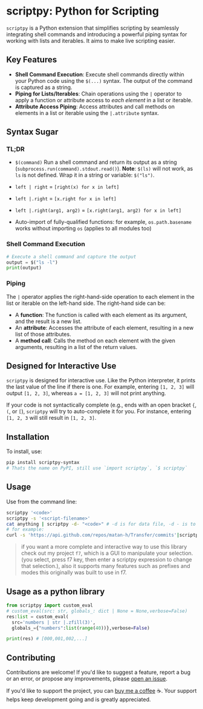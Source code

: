 # scriptpy: Python for Scripting

`scriptpy` is a Python extension that simplifies scripting by seamlessly integrating shell commands and introducing a powerful piping syntax for working with lists and iterables. It aims to make live scripting easier.

## Key Features

* **Shell Command Execution**: Execute shell commands directly within your Python code using the `$(...)` syntax. The output of the command is captured as a string.
* **Piping for Lists/Iterables**: Chain operations using the `|` operator to apply a function or attribute access to *each element* in a list or iterable.
* **Attribute Access Piping**: Access attributes and call methods on elements in a list or iterable using the `|.attribute` syntax.

## Syntax Sugar

### TL;DR

* `$(command)` Run a shell command and return its output as a string (`subprocess.run(command).stdout.read()`).
  **Note**: `$(ls)` will not work, as `ls` is not defined. Wrap it in a string or variable: `$("ls")`.

* `left | right` = `[right(x) for x in left]`

* `left |.right` = `[x.right for x in left]`

* `left |.right(arg1, arg2)` = `[x.right(arg1, arg2) for x in left]`

* Auto-import of fully-qualified functions: for example, `os.path.basename` works without importing `os` (applies to all modules too)

### Shell Command Execution

```python
# Execute a shell command and capture the output
output = $("ls -l")
print(output)
```

### Piping

The `|` operator applies the right-hand-side operation to each element in the list or iterable on the left-hand side. The right-hand side can be:

* A **function**: The function is called with each element as its argument, and the result is a new list.
* An **attribute**: Accesses the attribute of each element, resulting in a new list of those attributes.
* A **method call**: Calls the method on each element with the given arguments, resulting in a list of the return values.

## Designed for Interactive Use

`scriptpy` is designed for interactive use. Like the Python interpreter, it prints the last value of the line if there is one. For example, entering `[1, 2, 3]` will output `[1, 2, 3]`, whereas `a = [1, 2, 3]` will not print anything.

If your code is not syntactically complete (e.g., ends with an open bracket `{`, `(`, or `[`), `scriptpy` will try to auto-complete it for you. For instance, entering `[1, 2, 3` will still result in `[1, 2, 3]`.

## Installation
To install, use:
```bash
pip install scriptpy-syntax
# Thats the name on PyPI, still use `import scriptpy`, `$ scriptpy`
```

## Usage
Use from the command line:
```bash
scriptpy '<code>'
scriptpy -s '<script-filename>'
cat anything | scriptpy -d- "<code>" # -d is for data file, -d - is to make the "data" var stdin.read().
# for example:
curl -s 'https://api.github.com/repos/matan-h/Transfer/commits'|scriptpy -d- '"\n".join(json.loads(data) | .get("commit") | .get("message"))' # print all commits from Transfer.
```
> if you want a more complete and interactive way to use this library check out my project `f7`, which is a GUI to manipulate your selection. (you select, press f7 key, then enter a scriptpy expression to change that selection.), also it supports many features such as prefixes and modes
> this originally was built to use in f7.

## Usage as a python library
```python
from scriptpy import custom_eval
# custom_eval(src: str, globals_: dict | None = None,verbose=False)
res:list = custom_eval(
  src='numbers | str |.zfill(3)',
  globals_={"numbers":list(range(40))},verbose=False)

print(res) # [000,001,002,...]
```
## Contributing

Contributions are welcome! If you'd like to suggest a feature, report a bug or an error, or propose any improvements, please  [open an issue](https://github.com/matan-h/scriptpy/issues).

If you'd like to support the project, you can [buy me a coffee](https://www.buymeacoffee.com/matanh) ☕️. Your support helps keep development going and is greatly appreciated.